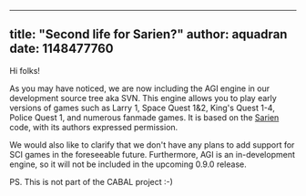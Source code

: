 
---
title: "Second life for Sarien?"
author: aquadran
date: 1148477760
---

Hi folks!

As you may have noticed, we are now including the AGI engine in our development source tree aka SVN. This engine allows you to play early versions of games such as Larry 1, Space Quest 1&2, King's Quest 1-4, Police Quest 1, and numerous fanmade games. It is based on the [Sarien](http://sarien.sourceforge.net) code, with its authors expressed permission.

We would also like to clarify that we don't have any plans to add support for SCI games in the foreseeable future. Furthermore, AGI is an in-development engine, so it will not be included in the upcoming 0.9.0 release.

PS. This is not part of the CABAL project :-)

